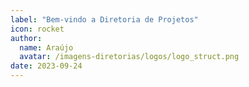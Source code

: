 ```yaml
---
label: "Bem-vindo a Diretoria de Projetos"
icon: rocket
author:
  name: Araújo
  avatar: /imagens-diretorias/logos/logo_struct.png
date: 2023-09-24
---
```

